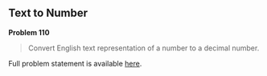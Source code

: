 Text to Number
--------------

**Problem 110**

> Convert English text representation of a number to a decimal number.

Full problem statement is available [here][mirror].

[mirror]: https://github.com/rdtsc/codeeval-problem-statements/tree/master/hard/110-text-to-number/
          "View Problem Statement Mirror"
